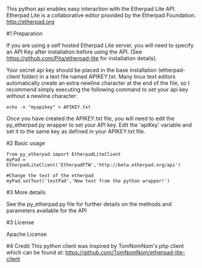 This python api enables easy interaction with the Etherpad Lite API.  Etherpad Lite is a collaborative editor provided by the Etherpad Foundation.  http://etherpad.org


#1 Preparation

If you are using a self hosted Etherpad Lite server, you will need to specify an API Key after installation before using the API.  (See https://github.com/Pita/etherpad-lite for installation details).

Your secret api key should be placed in the base installation (etherpad-client folder) in a text file named APIKEY.txt.  Many linux text editors automatically create an extra newline character at the end of the file, so I recommend simply executing the following command to set your api key without a newline character:

    echo -n "myapikey" > APIKEY.txt

Once you have created the APIKEY.txt file, you will need to edit the py_etherpad.py wrapper to set your API key. Edit the 'apiKey' variable and set it to the same key as defined in your APIKEY.txt file.

#2 Basic usage

    from py_etherpad import EtherpadLiteClient
    myPad = EtherpadLiteClient('EtherpadFTW','http://beta.etherpad.org/api')

    #Change the text of the etherpad
    myPad.setText('testPad','New text from the python wrapper!')

#3 More details

See the py_etherpad.py file for further details on the methods and parameters available for the API

#3 License

Apache License

#4 Credit
This python client was inspired by TomNomNom's php client which can be found at: https://github.com/TomNomNom/etherpad-lite-client
